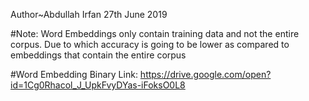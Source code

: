 Author~Abdullah Irfan
27th June 2019

#Note: Word Embeddings only contain training data and not the entire corpus. Due to which accuracy is going to be lower as compared to embeddings that contain the entire corpus



#Word Embedding Binary Link: https://drive.google.com/open?id=1Cg0Rhacol_J_UpkFvyDYas-iFoksO0L8
